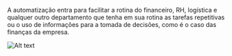 A automatização entra para facilitar a rotina do financeiro, RH, logística e qualquer outro departamento que tenha em sua rotina as tarefas repetitivas ou o uso de informações para a tomada de decisões, como é o caso das finanças da empresa.

![Alt text](https://res.cloudinary.com/dsiexpoig/image/upload/v1718040933/login_bvy3hi.jpg)
